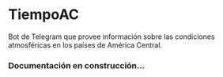 # TiempoAC
Bot de Telegram que provee información sobre las condiciones atmosféricas en los países de América Central.

### Documentación en construcción...